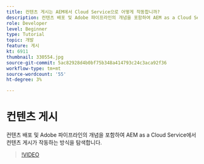 ```yaml
---
title: 컨텐츠 게시는 AEM에서 Cloud Service으로 어떻게 작동합니까?
description: 컨텐츠 배포 및 Adobe 파이프라인의 개념을 포함하여 AEM as a Cloud Service에서 컨텐츠 게시가 작동하는 방식을 탐색합니다.
role: Developer
level: Beginner
type: Tutorial
topic: 개발
feature: 게시
kt: 6911
thumbnail: 330554.jpg
source-git-commit: 5ac82928d4b0bf75b348a414793c24c3aca92f36
workflow-type: tm+mt
source-wordcount: '55'
ht-degree: 3%

---
```



# 컨텐츠 게시

컨텐츠 배포 및 Adobe 파이프라인의 개념을 포함하여 AEM as a Cloud Service에서 컨텐츠 게시가 작동하는 방식을 탐색합니다.

>[!VIDEO](https://video.tv.adobe.com/v/330554/?quality=12&learn=on)